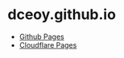 dceoy.github.io
===============

- [Github Pages](https://dceoy.github.io/)
- [Cloudflare Pages](https://dceoy.pages.dev/)
